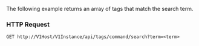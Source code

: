 The following example returns an array of tags that match the search term.

### HTTP Request

`GET http://V1Host/V1Instance/api/tags/command/search?term=<term>`